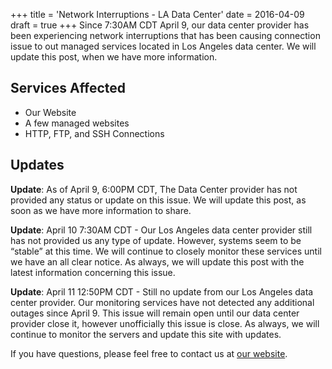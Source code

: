 +++
title = 'Network Interruptions - LA Data Center'
date = 2016-04-09
draft = true
+++
Since 7:30AM CDT April 9, our data center provider has been experiencing network interruptions that has been causing connection issue to out managed services located in Los Angeles data center. We will update this post, when we have more information.

## Services Affected

 * Our Website
 * A few managed websites
 * HTTP, FTP, and SSH Connections

## Updates

**Update**: As of April 9, 6:00PM CDT, The Data Center provider has not provided any status or update on this issue. We will update this post, as soon as we have more information to share.

**Update**: April 10 7:30AM CDT - Our Los Angeles data center provider still has not provided us any type of update. However, systems seem to be “stable” at this time. We will continue to closely monitor these services until we have an all clear notice. As always, we will update this post with the latest information concerning this issue.

**Update**: April 11 12:50PM CDT - Still no update from our Los Angeles data center provider. Our monitoring services have not detected any additional outages since April 9. This issue will remain open until our data center provider close it, however unofficially this issue is close. As always, we will continue to monitor the servers and update this site with updates.

If you have questions, please feel free to contact us at [our website](https://madscitech.com/about/contact/).